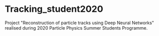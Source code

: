 # Tracking_student2020 
Project "Reconstruction of particle tracks using Deep Neural Networks" realised during 2020 Particle Physics Summer Students Programme.

